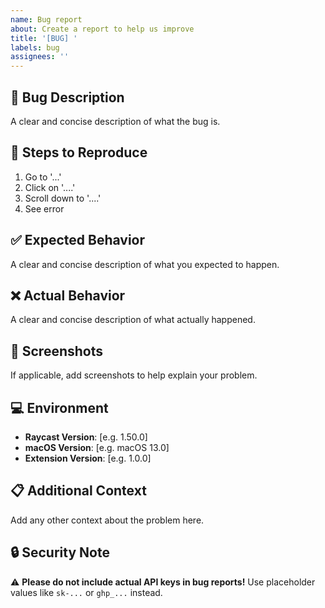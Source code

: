 ```yaml
---
name: Bug report
about: Create a report to help us improve
title: '[BUG] '
labels: bug
assignees: ''
---
```


## 🐛 Bug Description
A clear and concise description of what the bug is.

## 🔄 Steps to Reproduce
1. Go to '...'
2. Click on '....'
3. Scroll down to '....'
4. See error

## ✅ Expected Behavior
A clear and concise description of what you expected to happen.

## ❌ Actual Behavior
A clear and concise description of what actually happened.

## 📸 Screenshots
If applicable, add screenshots to help explain your problem.

## 💻 Environment
- **Raycast Version**: [e.g. 1.50.0]
- **macOS Version**: [e.g. macOS 13.0]
- **Extension Version**: [e.g. 1.0.0]

## 📋 Additional Context
Add any other context about the problem here.

## 🔒 Security Note
⚠️ **Please do not include actual API keys in bug reports!** Use placeholder values like `sk-...` or `ghp_...` instead.
